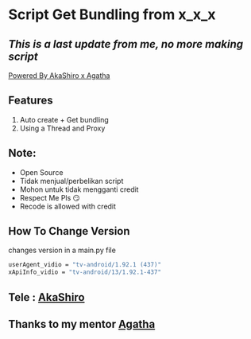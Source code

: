 # Script Get Bundling from x_x_x

## _This is a last update from me, no more making script_

[Powered By AkaShiro x Agatha](https://t.me/AkaShiro)

## Features

1. Auto create + Get bundling
2. Using a Thread and Proxy

## Note:

- Open Source
- Tidak menjual/perbelikan script
- Mohon untuk tidak mengganti credit
- Respect Me Pls 😏
- Recode is allowed with credit

## How To Change Version

changes version in a main.py file

```sh
userAgent_vidio = "tv-android/1.92.1 (437)"
xApiInfo_vidio = "tv-android/13/1.92.1-437"
```

## Tele : [AkaShiro](https://t.me/AkaShiro)

## Thanks to my mentor [Agatha](https://t.me/chsangkara)
